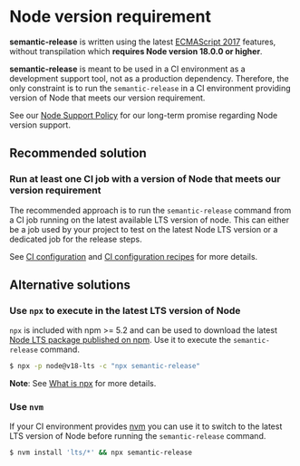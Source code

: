 # Node version requirement

**semantic-release** is written using the
latest [ECMAScript 2017](https://www.ecma-international.org/publications/standards/Ecma-262.htm) features, without
transpilation which **requires Node version 18.0.0 or higher**.

**semantic-release** is meant to be used in a CI environment as a development support tool, not as a production
dependency.
Therefore, the only constraint is to run the `semantic-release` in a CI environment providing version of Node that meets
our version requirement.

See our [Node Support Policy](node-support-policy.md) for our long-term promise regarding Node version support.

## Recommended solution

### Run at least one CI job with a version of Node that meets our version requirement

The recommended approach is to run the `semantic-release` command from a CI job running on the latest available LTS
version of node.
This can either be a job used by your project to test on the latest Node LTS version or a dedicated job for the release
steps.

See [CI configuration](../usage/ci-configuration.md)
and [CI configuration recipes](../recipes/ci-configurations/README.md#ci-configurations) for more details.

## Alternative solutions

### Use `npx` to execute in the latest LTS version of Node

`npx` is included with npm >= 5.2 and can be used to download the
latest [Node LTS package published on npm](https://www.npmjs.com/package/node).
Use it to execute the `semantic-release` command.

```bash
$ npx -p node@v18-lts -c "npx semantic-release"
```

**Note**: See [What is npx](./FAQ.md#what-is-npx) for more details.

### Use `nvm`

If your CI environment provides [nvm](https://github.com/creationix/nvm) you can use it to switch to the latest LTS
version of Node before running the `semantic-release` command.

```bash
$ nvm install 'lts/*' && npx semantic-release
```
